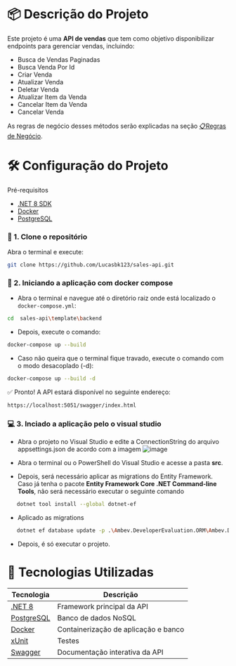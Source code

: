 # 📦 Descrição do Projeto

Este projeto é uma **API de vendas** que tem como objetivo disponibilizar endpoints para gerenciar vendas, incluindo:

- Busca de Vendas Paginadas
- Busca Venda Por Id
- Criar Venda  
- Atualizar Venda  
- Deletar Venda  
- Atualizar Item da Venda  
- Cancelar Item da Venda  
- Cancelar Venda

As regras de negócio desses métodos serão explicadas na seção [📋Regras de Negócio](/.doc/regras-de-negocio.md).

# 🛠️ Configuração do Projeto 

 Pré-requisitos

- [.NET 8 SDK](https://dotnet.microsoft.com/download)
- [Docker](https://www.docker.com/)
- [PostgreSQL](https://www.postgresql.org)

### 🧾 1. Clone o repositório 

Abra o terminal e execute:

```bash
git clone https://github.com/Lucasbk123/sales-api.git
```

### 🐳 2. Iniciando a aplicação com docker compose

- Abra o terminal e navegue até o diretório raiz onde está localizado o `docker-compose.yml`:
```bash
cd  sales-api\template\backend
```
- Depois, execute o comando:
```bash
docker-compose up --build
```
- Caso não queira que o terminal fique travado, execute o comando com o modo desacoplado (-d):
```bash
docker-compose up --build -d
```
✅ Pronto! A API estará disponível no seguinte endereço:
```bash
https://localhost:5051/swagger/index.html
```
### 💻 3. Inciado a aplicação pelo o visual studio
- Abra o projeto no Visual Studio e edite a ConnectionString do arquivo appsettings.json de acordo com a imagem
![image](https://github.com/user-attachments/assets/8e989637-d202-4df0-86b5-473ee79e67eb)

- Abra o terminal ou o PowerShell do Visual Studio e acesse a pasta **src**.  

- Depois, será necessário aplicar as migrations do Entity Framework. Caso já tenha o pacote **Entity Framework Core .NET Command-line Tools**, não será necessário executar o seguinte comando
 ```bash
    dotnet tool install --global dotnet-ef
```
- Aplicado as migrations

```bash
   dotnet ef database update -p .\Ambev.DeveloperEvaluation.ORM\Ambev.DeveloperEvaluation.ORM.csproj -s .\Ambev.DeveloperEvaluation.WebApi\Ambev.DeveloperEvaluation.WebApi.csproj -c DefaultContext
```
- Depois, é só executar o projeto.


# 🧰 Tecnologias Utilizadas
| Tecnologia   | Descrição                        |
|--------------|----------------------------------|
| [.NET 8](https://dotnet.microsoft.com) | Framework principal da API |
| [PostgreSQL](https://www.postgresql.org)      | Banco de dados NoSQL             |
| [Docker](https://www.docker.com/)       | Containerização de aplicação e banco |
| [xUnit](https://xunit.net/)  | Testes  |
| [Swagger](https://swagger.io/)      | Documentação interativa da API   |